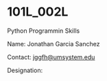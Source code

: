 # 101L_002L
 Python Programmin Skills

Name: Jonathan Garcia Sanchez 

Contact: jggfh@umsystem.edu

Designation: 